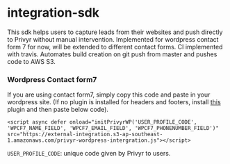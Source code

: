 # integration-sdk

This sdk helps users to capture leads from their websites and push directly to Privyr without manual intervention.
Implemented for wordpress contact form 7 for now, will be extended to different contact forms.
CI implemented with travis. Automates build creation on git push from master and pushes code to AWS S3.


### Wordpress Contact form7
If you are using contact form7, simply copy this code and paste in your wordpress site.
(If no plugin is installed for headers and footers, install [this](https://wordpress.org/plugins/insert-headers-and-footers/)  plugin and then paste below code).

```<script async defer onload="initPrivyrWP('USER_PROFILE_CODE', 'WPCF7_NAME_FIELD', 'WPCF7_EMAIL_FIELD', 'WPCF7_PHONENUMBER_FIELD')" src="https://external-integration.s3-ap-southeast-1.amazonaws.com/privyr-wordpress-intergration.js"></script>```

```USER_PROFILE_CODE```: unique code given by Privyr to users. 
